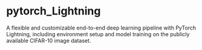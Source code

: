 # pytorch_Lightning
A flexible and customizable end-to-end deep learning pipeline with PyTorch Lightning, including environment setup and model training on the publicly available CIFAR-10 image dataset.
